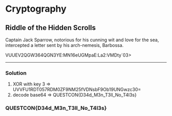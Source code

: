 # Cryptography

## Riddle of the Hidden Scrolls

Captain Jack Sparrow, notorious for his cunning wit and love for the sea, intercepted a letter sent by his arch-nemesis, Barbossa.

VUUEV2QGW364QGN3YE:MN16eUGMpaE:La2:VMDty`03>

---

### Solution

1. XOR with key 3 => UVVFU1RDT057RDM0ZF9NM25fVDNsbF9Ob19UNGwzc30=
2. decode base64 => QUESTCON{D34d_M3n_T3ll_No_T4l3s}


### QUESTCON{D34d_M3n_T3ll_No_T4l3s}